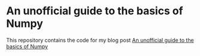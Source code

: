 # An unofficial guide to the basics of Numpy

This repository contains the code for my blog post [ An unofficial guide to the basics of Numpy ](https://imdeepmind.ml/blogs/2018/10/21/)
